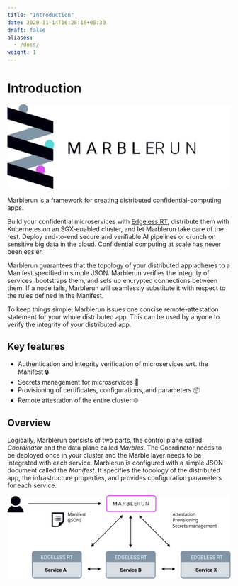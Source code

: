 ```yaml
---
title: "Introduction"
date: 2020-11-14T16:28:16+05:30
draft: false
aliases:
  - /docs/
weight: 1
---
```


# Introduction

![logo](/img/mr_logo.svg)

Marblerun is a framework for creating distributed confidential-computing apps.

Build your confidential microservices with [Edgeless RT][edgelessrt], distribute them with Kubernetes on an SGX-enabled cluster, and let Marblerun take care of the rest. Deploy end-to-end secure and verifiable AI pipelines or crunch on sensitive big data in the cloud. Confidential computing at scale has never been easier.

Marblerun guarantees that the topology of your distributed app adheres to a Manifest specified in simple JSON. Marblerun verifies the integrity of services, bootstraps them, and sets up encrypted connections between them. If a node fails, Marblerun will seamlessly substitute it with respect to the rules defined in the Manifest.

To keep things simple, Marblerun issues one concise remote-attestation statement for your whole distributed app. This can be used by anyone to verify the integrity of your distributed app.

## Key features

* Authentication and integrity verification of microservices wrt. the Manifest :lock:
* Secrets management for microservices :key:
* Provisioning of certificates, configurations, and parameters :package:
* Remote attestation of the entire cluster :globe_with_meridians:

## Overview

Logically, Marblerun consists of two parts, the control plane called *Coordinator* and the data plane called *Marbles*.
The Coordinator needs to be deployed once in your cluster and the Marble layer needs to be integrated with each service.
Marblerun is configured with a simple JSON document called the *Manifest*.
It specifies the topology of the distributed app, the infrastructure properties, and provides configuration parameters for each service.

![overview](/img/overview.svg)

<!-- refs -->
[edgelessrt]: https://github.com/edgelesssys/edgelessrt
